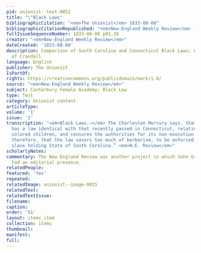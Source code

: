 ```yaml
---
pid: unionist--text-0052
title: "\"Black Laws"
bibliographicCitation: "<em>The Unionist</em> 1833-08-08"
bibliographicCitationRepublished: "<em>New-England Weekly Review</em> (not yet researched)"
fullIssueSequenceNumber: 1833-08-08 p03.38
creator: "<em>New-England Weekly Review</em>"
dateCreated: '1833-08-08'
description: Comparison of South Carolina and Connecticut Black Laws; Outrage at persecution
  of Crandall
language: English
publisher: The Unionist
IsPartOf: 
rights: https://creativecommons.org/publicdomain/mark/1.0/
source: "<em>New-England Weekly Review</em>"
subject: Canterbury Female Academy; Black Law
type: Text
category: Unionist content
articleType: 
volume: '1'
issue: '2'
transcription: "<em>Black Laws.—</em> The Charleston Mercury says, that South Carolina
  has a law identical with that recently passed in Connecticut, relating to instructing
  colored children, and censures the authorities for its non-execution. It seems,
  therefore, that the law savors too much of barbarism, to be enforced, even in the
  slave holding State of South Carolina.” <em>N.E. Review</em>"
scholarlyNotes: 
commentary: The New England Review was another project in which John Greenleaf Whittier
  had an editorial presence.
relatedPeople: 
featured: 'Yes'
repeated: 
relatedImage: unionist--image-0015
relatedText: 
relatedTextIssue: 
filename: 
caption: 
order: '51'
layout: items_item
collection: items
thumbnail: 
manifest: 
full: 
---
```

